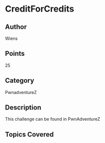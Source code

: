 # CreditForCredits

## Author
Wiens
## Points
25
## Category
PwnadventureZ
## Description
This challenge can be found in PwnAdventureZ
## Topics Covered

